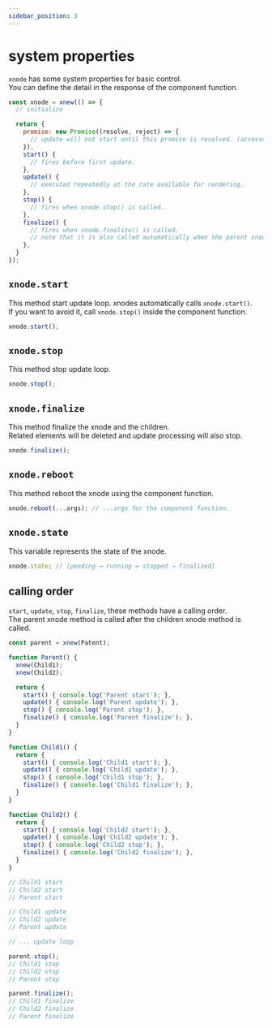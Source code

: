 ```yaml
---
sidebar_position: 3
---
```


# system properties
`xnode` has some system properties for basic control.  
You can define the detail in the response of the component function.

```js
const xnode = xnew(() => {
  // initialize

  return {
    promise: new Promise((resolve, reject) => {
      // update will not start until this promise is resolved. (accessed by xnode.promise)
    }), 
    start() {
      // fires before first update.
    },
    update() {
      // executed repeatedly at the rate available for rendering.
    },
    stop() {
      // fires when xnode.stop() is called.
    },
    finalize() {
      // fires when xnode.finalize() is called.
      // note that it is also called automatically when the parent xnode finalizes.
    },
  }
});

```

## `xnode.start`
This method start update loop. xnodes automatically calls `xnode.start()`.  
If you want to avoid it, call `xnode.stop()` inside the component function.  
```js
xnode.start();
```

## `xnode.stop`
This method stop update loop.
```js
xnode.stop();
```

## `xnode.finalize`
This method finalize the xnode and the children.  
Related elements will be deleted and update processing will also stop.
```js
xnode.finalize();
```

## `xnode.reboot`
This method reboot the xnode using the component function. 
```js
xnode.reboot(...args); // ...args for the component function.
```

## `xnode.state`
This variable represents the state of the xnode.
```js
xnode.state; // [pending → running ↔ stopped → finalized] 
```

## calling order
`start`, `update`, `stop`, `finalize`, these methods have a calling order.  
The parent xnode method is called after the children xnode method is called.

```js
const parent = xnew(Patent);

function Parent() {
  xnew(Child1);
  xnew(Child2);

  return {
    start() { console.log('Parent start'); },
    update() { console.log('Parent update'); },
    stop() { console.log('Parent stop'); },
    finalize() { console.log('Parent finalize'); },
  }
}

function Child1() {
  return {
    start() { console.log('Child1 start'); },
    update() { console.log('Child1 update'); },
    stop() { console.log('Child1 stop'); },
    finalize() { console.log('Child1 finalize'); },
  }
}

function Child2() {
  return {
    start() { console.log('Child2 start'); },
    update() { console.log('Child2 update'); },
    stop() { console.log('Child2 stop'); },
    finalize() { console.log('Child2 finalize'); },
  }
}

// Child1 start
// Child2 start
// Parent start

// Child1 update
// Child2 update
// Parent update

// ... update loop

parent.stop();
// Child1 stop
// Child2 stop
// Parent stop

parent.finalize();
// Child1 finalize
// Child2 finalize
// Parent finalize
```
